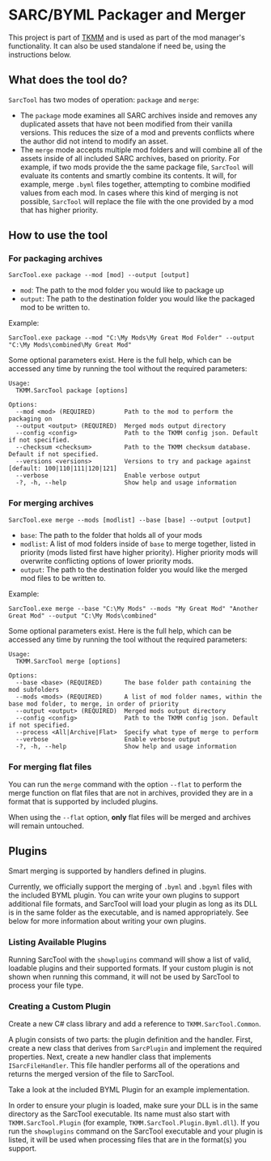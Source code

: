 # SARC/BYML Packager and Merger

This project is part of [TKMM](https://github.com/tkmm-team) and is used as part of the mod manager's functionality. 
It can also be used standalone if need be, using the instructions below.

## What does the tool do?

`SarcTool` has two modes of operation: `package` and `merge`:

- The `package` mode examines all SARC archives inside and removes any duplicated assets
that have not been modified from their vanilla versions. This reduces the size of a mod and
prevents conflicts where the author did not intend to modify an asset.
- The `merge` mode accepts multiple mod folders and will combine all of the assets inside of
all included SARC archives, based on priority. For example, if two mods provide the
the same package file, `SarcTool` will evaluate its contents and smartly combine its contents. 
It will, for example, merge `.byml` files together, attempting to combine modified values
from each mod. In cases where this kind of merging is not possible, `SarcTool` will replace the
file with the one provided by a mod that has higher priority.

## How to use the tool

### For packaging archives
`SarcTool.exe package --mod [mod] --output [output]`

- `mod`: The path to the mod folder you would like to package up
- `output`: The path to the destination folder you would like the packaged mod to be written to.

Example:
```
SarcTool.exe package --mod "C:\My Mods\My Great Mod Folder" --output "C:\My Mods\combined\My Great Mod"
```

Some optional parameters exist. Here is the full help, which can be accessed any time by running the tool
without the required parameters:

```
Usage:
  TKMM.SarcTool package [options]

Options:
  --mod <mod> (REQUIRED)        Path to the mod to perform the packaging on
  --output <output> (REQUIRED)  Merged mods output directory
  --config <config>             Path to the TKMM config json. Default if not specified.
  --checksum <checksum>         Path to the TKMM checksum database. Default if not specified.
  --versions <versions>         Versions to try and package against [default: 100|110|111|120|121]
  --verbose                     Enable verbose output
  -?, -h, --help                Show help and usage information

```

### For merging archives
`SarcTool.exe merge --mods [modlist] --base [base] --output [output]`

- `base`: The path to the folder that holds all of your mods
- `modlist`: A list of mod folders inside of `base` to merge together, listed in priority (mods listed first have higher priority).
Higher priority mods will overwrite conflicting options of lower priority mods.
- `output`: The path to the destination folder you would like the merged mod files to be written to.

Example: 

```
SarcTool.exe merge --base "C:\My Mods" --mods "My Great Mod" "Another Great Mod" --output "C:\My Mods\combined"
```

Some optional parameters exist. Here is the full help, which can be accessed any time by running the tool
without the required parameters:

```
Usage:
  TKMM.SarcTool merge [options]

Options:
  --base <base> (REQUIRED)      The base folder path containing the mod subfolders
  --mods <mods> (REQUIRED)      A list of mod folder names, within the base mod folder, to merge, in order of priority
  --output <output> (REQUIRED)  Merged mods output directory
  --config <config>             Path to the TKMM config json. Default if not specified.
  --process <All|Archive|Flat>  Specify what type of merge to perform
  --verbose                     Enable verbose output
  -?, -h, --help                Show help and usage information
```

### For merging flat files

You can run the `merge` command with the option `--flat` to perform the merge function on flat
files that are not in archives, provided they are in a format that is supported by included plugins.

When using the `--flat` option, **only** flat files will be merged and archives will remain untouched.

## Plugins

Smart merging is supported by handlers defined in plugins. 

Currently, we officially support the merging
of `.byml` and `.bgyml` files with the included BYML plugin. You can write your own plugins to support additional
file formats, and SarcTool will load your plugin as long as its DLL is in the same folder as the executable, and is named
appropriately. See below for more information about writing your own plugins.

### Listing Available Plugins

Running SarcTool with the `showplugins` command will show a list of valid, loadable plugins and their supported
formats. If your custom plugin is not shown when running this command, it will not be used by SarcTool to process
your file type.

### Creating a Custom Plugin

Create a new C# class library and add a reference to `TKMM.SarcTool.Common`. 

A plugin consists of two parts: the plugin definition and the handler. First, create a new class that derives from
`SarcPlugin` and implement the required properties. Next, create a new handler class that implements `ISarcFileHandler`.
This file handler performs all of the operations and returns the merged version of the file to SarcTool.

Take a look at the included BYML Plugin for an example implementation.

In order to ensure your plugin is loaded, make sure your DLL is in the same directory as the SarcTool executable. Its
name must also start with `TKMM.SarcTool.Plugin` (for example, `TKMM.SarcTool.Plugin.Byml.dll`). If you run the
`showplugins` command on the SarcTool executable and your plugin is listed, it will be used when processing files 
that are in the format(s) you support.
